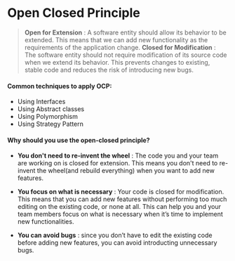 # Open Closed Principle

> **Open for Extension** : A software entity should allow its behavior to be extended. This means that we can add new functionality as the requirements of the application change.
**Closed for Modification** : The software entity should not require modification of its source code when we extend its behavior. This prevents changes to existing, stable code and reduces the risk of introducing new bugs.

#### Common techniques to apply OCP:

- Using Interfaces
- Using Abstract classes
- Using Polymorphism
- Using Strategy Pattern



#### Why should you use the open-closed principle?

- **You don't need to re-invent the wheel** : The code you and your team are working on is closed for extension. This means you don't need to re-invent the wheel(and rebuild everything) when you want to add new features.

- **You focus on what is necessary** : Your code is closed for modification. This means that you can add new features without performing too much editing on the existing code, or none at all. This can help you and your team members focus on what is necessary when it’s time to implement new functionalities.

- **You can avoid bugs** : since you don’t have to edit the existing code before adding new features, you can avoid introducting unnecessary bugs.